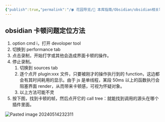 ```yaml
---
{"publish":true,"permalink":"/🍀 花园导览/🧰 本库指南/Obsidian/obsidian相关笔记/obsidian卡顿问题定位方法.md","created":"2023-12-21","modified":"2024-11-21","cssclasses":""}
---
```



## obsidian 卡顿问题定位方法

1. option cmd i，打开 devoloper tool
2. 切换到 performance tab
3. 点击录制，开始打字或其他会造成界面卡顿的操作。
4. 停止录制。
	1. 切换到 sources tab
	2. 逐个点开 plugin:xxx 文件，只要被刚才的操作执行到的 function，这边都会有其时间耗用的显示。由于 js 是单线程，某段 50ms 以上的函数执行会阻塞界面 render，从而带来卡顿感，可视为怀疑对象。
	3. 以上方法可能不灵
5. 按下图，找到卡顿的帧，然后点开它的 call tree：就能找到调用的源头在哪个插件里面。

![Pasted image 20240514232311](https://pub-pic.oldwinter.top/2025/06/1a82c57b65944bfe7be38179d1c31bc3.png)